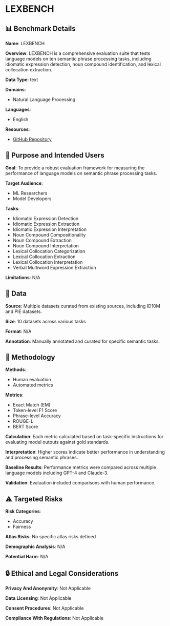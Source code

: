 # LEXBENCH

## 📊 Benchmark Details

**Name**: LEXBENCH

**Overview**: LEXBENCH is a comprehensive evaluation suite that tests language models on ten semantic phrase processing tasks, including idiomatic expression detection, noun compound identification, and lexical collocation extraction.

**Data Type**: text

**Domains**:
- Natural Language Processing

**Languages**:
- English

**Resources**:
- [GitHub Repository](https://github.com/jacklanda/LexBench)

## 🎯 Purpose and Intended Users

**Goal**: To provide a robust evaluation framework for measuring the performance of language models on semantic phrase processing tasks.

**Target Audience**:
- ML Researchers
- Model Developers

**Tasks**:
- Idiomatic Expression Detection
- Idiomatic Expression Extraction
- Idiomatic Expression Interpretation
- Noun Compound Compositionality
- Noun Compound Extraction
- Noun Compound Interpretation
- Lexical Collocation Categorization
- Lexical Collocation Extraction
- Lexical Collocation Interpretation
- Verbal Multiword Expression Extraction

**Limitations**: N/A

## 💾 Data

**Source**: Multiple datasets curated from existing sources, including ID10M and PIE datasets.

**Size**: 10 datasets across various tasks

**Format**: N/A

**Annotation**: Manually annotated and curated for specific semantic tasks.

## 🔬 Methodology

**Methods**:
- Human evaluation
- Automated metrics

**Metrics**:
- Exact Match (EM)
- Token-level F1 Score
- Phrase-level Accuracy
- ROUGE-L
- BERT Score

**Calculation**: Each metric calculated based on task-specific instructions for evaluating model outputs against gold standards.

**Interpretation**: Higher scores indicate better performance in understanding and processing semantic phrases.

**Baseline Results**: Performance metrics were compared across multiple language models including GPT-4 and Claude-3.

**Validation**: Evaluation included comparisons with human performance.

## ⚠️ Targeted Risks

**Risk Categories**:
- Accuracy
- Fairness

**Atlas Risks**:
No specific atlas risks defined

**Demographic Analysis**: N/A

**Potential Harm**: N/A

## 🔒 Ethical and Legal Considerations

**Privacy And Anonymity**: Not Applicable

**Data Licensing**: Not Applicable

**Consent Procedures**: Not Applicable

**Compliance With Regulations**: Not Applicable
